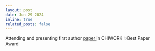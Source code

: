 ```yaml
---
layout: post
date: Jun 29 2024
inline: true
related_posts: false
---
```




Attending and presenting first author <a href="https://dl.acm.org/doi/10.1145/3663384.3663407" rel="external nofollow noopener" target="_blank"> paper </a> in CHIWORK :sparkles:Best Paper Award
